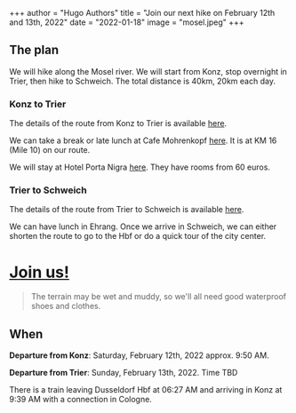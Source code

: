 +++
author = "Hugo Authors"
title = "Join our next hike on February 12th and 13th, 2022"
date = "2022-01-18"
image = "mosel.jpeg"
+++

## The plan
We will hike along the Mosel river. We will start from Konz, stop overnight in Trier, then hike to Schweich. The total distance is 40km, 20km each day.

### Konz to Trier
The details of the route from Konz to Trier is available [here](https://www.visitmosel.de/tour/moselsteig-etappe-04-konz-trier).

We can take a break or late lunch at Cafe Mohrenkopf [here](https://goo.gl/maps/NMYh9eFx2tLAP1bf7). It is at KM 16 (Mile 10) on our route.

We will stay at Hotel Porta Nigra [here](https://g.page/hotel-porta-nigra?share). They have rooms from 60 euros.

### Trier to Schweich
The details of the route from Trier to Schweich is available [here](https://www.visitmosel.de/tour/moselsteig-etappe-05-trier-schweich).

We can have lunch in Ehrang. Once we arrive in Schweich, we can either shorten the route to go to the Hbf or do a quick tour of the city center.

# [Join us!](/join-us/)
  
> The terrain may be wet and muddy, so we'll all need good waterproof shoes and clothes.
  
## When
**Departure from Konz**: Saturday, February 12th, 2022 approx. 9:50 AM. 

**Departure from Trier**: Sunday, February 13th, 2022. Time TBD  

There is a train leaving Dusseldorf Hbf at 06:27 AM and arriving in Konz at 9:39 AM with a connection in Cologne.  
